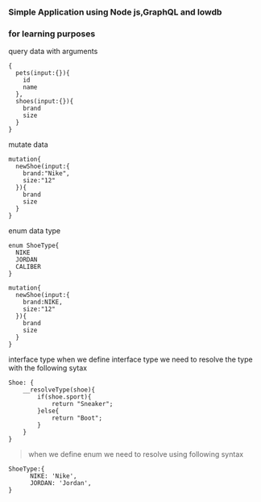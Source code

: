 ### Simple Application using Node js,GraphQL and lowdb
### for learning purposes

query data with arguments
```# {
{
  pets(input:{}){
    id
    name
  },
  shoes(input:{}){
    brand
    size
  }
}

```

mutate data
```
mutation{
  newShoe(input:{
    brand:"Nike",
    size:"12"
  }){
    brand
    size
  }
}
```

enum data type
```
enum ShoeType{
  NIKE
  JORDAN
  CALIBER
}

mutation{
  newShoe(input:{
    brand:NIKE,
    size:"12"
  }){
    brand
    size
  }
}

```

interface type
when we define interface type we need to resolve the type with the following sytax
```
Shoe: {
    __resolveType(shoe){
        if(shoe.sport){
            return "Sneaker";
        }else{
            return "Boot";
        }
    }
}
```

> when we define enum we need to resolve using following syntax

```
ShoeType:{
      NIKE: 'Nike',
      JORDAN: 'Jordan',
}
```